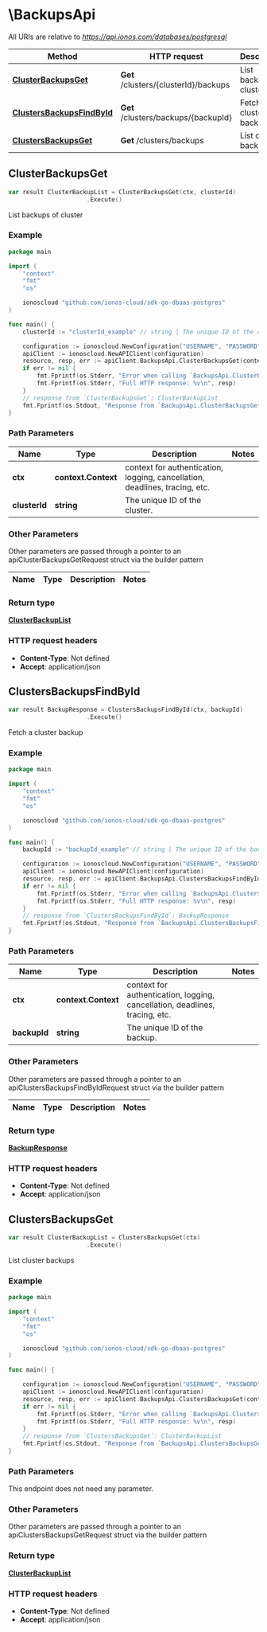 # \BackupsApi

All URIs are relative to *https://api.ionos.com/databases/postgresql*

|Method | HTTP request | Description|
|------------- | ------------- | -------------|
|[**ClusterBackupsGet**](BackupsApi.md#ClusterBackupsGet) | **Get** /clusters/{clusterId}/backups | List backups of cluster|
|[**ClustersBackupsFindById**](BackupsApi.md#ClustersBackupsFindById) | **Get** /clusters/backups/{backupId} | Fetch a cluster backup|
|[**ClustersBackupsGet**](BackupsApi.md#ClustersBackupsGet) | **Get** /clusters/backups | List cluster backups|



## ClusterBackupsGet

```go
var result ClusterBackupList = ClusterBackupsGet(ctx, clusterId)
                      .Execute()
```

List backups of cluster



### Example

```go
package main

import (
    "context"
    "fmt"
    "os"

    ionoscloud "github.com/ionos-cloud/sdk-go-dbaas-postgres"
)

func main() {
    clusterId := "clusterId_example" // string | The unique ID of the cluster.

    configuration := ionoscloud.NewConfiguration("USERNAME", "PASSWORD", "TOKEN", "HOST_URL")
    apiClient := ionoscloud.NewAPIClient(configuration)
    resource, resp, err := apiClient.BackupsApi.ClusterBackupsGet(context.Background(), clusterId).Execute()
    if err != nil {
        fmt.Fprintf(os.Stderr, "Error when calling `BackupsApi.ClusterBackupsGet``: %v\n", err)
        fmt.Fprintf(os.Stderr, "Full HTTP response: %v\n", resp)
    }
    // response from `ClusterBackupsGet`: ClusterBackupList
    fmt.Fprintf(os.Stdout, "Response from `BackupsApi.ClusterBackupsGet`: %v\n", resource)
}
```

### Path Parameters


|Name | Type | Description  | Notes|
|------------- | ------------- | ------------- | -------------|
|**ctx** | **context.Context** | context for authentication, logging, cancellation, deadlines, tracing, etc.|
|**clusterId** | **string** | The unique ID of the cluster. | |

### Other Parameters

Other parameters are passed through a pointer to an apiClusterBackupsGetRequest struct via the builder pattern


|Name | Type | Description  | Notes|
|------------- | ------------- | ------------- | -------------|

### Return type

[**ClusterBackupList**](../models/ClusterBackupList.md)

### HTTP request headers

- **Content-Type**: Not defined
- **Accept**: application/json



## ClustersBackupsFindById

```go
var result BackupResponse = ClustersBackupsFindById(ctx, backupId)
                      .Execute()
```

Fetch a cluster backup



### Example

```go
package main

import (
    "context"
    "fmt"
    "os"

    ionoscloud "github.com/ionos-cloud/sdk-go-dbaas-postgres"
)

func main() {
    backupId := "backupId_example" // string | The unique ID of the backup.

    configuration := ionoscloud.NewConfiguration("USERNAME", "PASSWORD", "TOKEN", "HOST_URL")
    apiClient := ionoscloud.NewAPIClient(configuration)
    resource, resp, err := apiClient.BackupsApi.ClustersBackupsFindById(context.Background(), backupId).Execute()
    if err != nil {
        fmt.Fprintf(os.Stderr, "Error when calling `BackupsApi.ClustersBackupsFindById``: %v\n", err)
        fmt.Fprintf(os.Stderr, "Full HTTP response: %v\n", resp)
    }
    // response from `ClustersBackupsFindById`: BackupResponse
    fmt.Fprintf(os.Stdout, "Response from `BackupsApi.ClustersBackupsFindById`: %v\n", resource)
}
```

### Path Parameters


|Name | Type | Description  | Notes|
|------------- | ------------- | ------------- | -------------|
|**ctx** | **context.Context** | context for authentication, logging, cancellation, deadlines, tracing, etc.|
|**backupId** | **string** | The unique ID of the backup. | |

### Other Parameters

Other parameters are passed through a pointer to an apiClustersBackupsFindByIdRequest struct via the builder pattern


|Name | Type | Description  | Notes|
|------------- | ------------- | ------------- | -------------|

### Return type

[**BackupResponse**](../models/BackupResponse.md)

### HTTP request headers

- **Content-Type**: Not defined
- **Accept**: application/json



## ClustersBackupsGet

```go
var result ClusterBackupList = ClustersBackupsGet(ctx)
                      .Execute()
```

List cluster backups



### Example

```go
package main

import (
    "context"
    "fmt"
    "os"

    ionoscloud "github.com/ionos-cloud/sdk-go-dbaas-postgres"
)

func main() {

    configuration := ionoscloud.NewConfiguration("USERNAME", "PASSWORD", "TOKEN", "HOST_URL")
    apiClient := ionoscloud.NewAPIClient(configuration)
    resource, resp, err := apiClient.BackupsApi.ClustersBackupsGet(context.Background()).Execute()
    if err != nil {
        fmt.Fprintf(os.Stderr, "Error when calling `BackupsApi.ClustersBackupsGet``: %v\n", err)
        fmt.Fprintf(os.Stderr, "Full HTTP response: %v\n", resp)
    }
    // response from `ClustersBackupsGet`: ClusterBackupList
    fmt.Fprintf(os.Stdout, "Response from `BackupsApi.ClustersBackupsGet`: %v\n", resource)
}
```

### Path Parameters

This endpoint does not need any parameter.

### Other Parameters

Other parameters are passed through a pointer to an apiClustersBackupsGetRequest struct via the builder pattern


### Return type

[**ClusterBackupList**](../models/ClusterBackupList.md)

### HTTP request headers

- **Content-Type**: Not defined
- **Accept**: application/json


